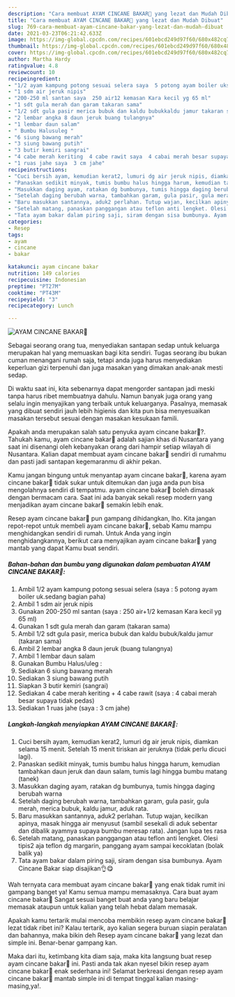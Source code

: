 ```yaml
---
description: "Cara membuat AYAM CINCANE BAKAR🍗 yang lezat dan Mudah Dibuat"
title: "Cara membuat AYAM CINCANE BAKAR🍗 yang lezat dan Mudah Dibuat"
slug: 769-cara-membuat-ayam-cincane-bakar-yang-lezat-dan-mudah-dibuat
date: 2021-03-23T06:21:42.633Z
image: https://img-global.cpcdn.com/recipes/601ebcd249d97f60/680x482cq70/ayam-cincane-bakar🍗-foto-resep-utama.jpg
thumbnail: https://img-global.cpcdn.com/recipes/601ebcd249d97f60/680x482cq70/ayam-cincane-bakar🍗-foto-resep-utama.jpg
cover: https://img-global.cpcdn.com/recipes/601ebcd249d97f60/680x482cq70/ayam-cincane-bakar🍗-foto-resep-utama.jpg
author: Martha Hardy
ratingvalue: 4.8
reviewcount: 10
recipeingredient:
- "1/2 ayam kampung potong sesuai selera saya  5 potong ayam boiler uksedang bagian paha"
- "1 sdm air jeruk nipis"
- "200-250 ml santan saya  250 air12 kemasan Kara kecil yg 65 ml"
- "1 sdt gula merah dan garam takaran sama"
- "1/2 sdt gula pasir merica bubuk dan kaldu bubukkaldu jamur takaran sama"
- "2 lembar angka 8 daun jeruk buang tulangnya"
- "1 lembar daun salam"
- " Bumbu Halusuleg "
- "6 siung bawang merah"
- "3 siung bawang putih"
- "3 butir kemiri sangrai"
- "4 cabe merah keriting  4 cabe rawit saya  4 cabai merah besar supaya tidak pedas"
- "1 ruas jahe saya  3 cm jahe"
recipeinstructions:
- "Cuci bersih ayam, kemudian kerat2, lumuri dg air jeruk nipis, diamkan selama 15 menit. Setelah 15 menit tiriskan air jeruknya (tidak perlu dicuci lagi)."
- "Panaskan sedikit minyak, tumis bumbu halus hingga harum, kemudian tambahkan daun jeruk dan daun salam, tumis lagi hingga bumbu matang (tanek)"
- "Masukkan daging ayam, ratakan dg bumbunya, tumis hingga daging berubah warna"
- "Setelah daging berubah warna, tambahkan garam, gula pasir, gula merah, merica bubuk, kaldu jamur, aduk rata."
- "Baru masukkan santannya, aduk2 perlahan. Tutup wajan, kecilkan apinya, masak hingga air menyusut (sambil sesekali di aduk sebentar dan dibalik ayamnya supaya bumbu meresap rata). Jangan lupa tes rasa"
- "Setelah matang, panaskan panggangan atau teflon anti lengket. Olesi tipis2 aja teflon dg margarin, panggang ayam sampai kecoklatan (bolak balik ya)"
- "Tata ayam bakar dalam piring saji, siram dengan sisa bumbunya. Ayam Cincane Bakar siap disajikan👌😋"
categories:
- Resep
tags:
- ayam
- cincane
- bakar

katakunci: ayam cincane bakar 
nutrition: 149 calories
recipecuisine: Indonesian
preptime: "PT27M"
cooktime: "PT43M"
recipeyield: "3"
recipecategory: Lunch

---
```



![AYAM CINCANE BAKAR🍗](https://img-global.cpcdn.com/recipes/601ebcd249d97f60/680x482cq70/ayam-cincane-bakar🍗-foto-resep-utama.jpg)

Sebagai seorang orang tua, menyediakan santapan sedap untuk keluarga merupakan hal yang memuaskan bagi kita sendiri. Tugas seorang ibu bukan cuman menangani rumah saja, tetapi anda juga harus menyediakan keperluan gizi terpenuhi dan juga masakan yang dimakan anak-anak mesti sedap.

Di waktu  saat ini, kita sebenarnya dapat mengorder santapan jadi meski tanpa harus ribet membuatnya dahulu. Namun banyak juga orang yang selalu ingin menyajikan yang terbaik untuk keluarganya. Pasalnya, memasak yang dibuat sendiri jauh lebih higienis dan kita pun bisa menyesuaikan masakan tersebut sesuai dengan masakan kesukaan famili. 



Apakah anda merupakan salah satu penyuka ayam cincane bakar🍗?. Tahukah kamu, ayam cincane bakar🍗 adalah sajian khas di Nusantara yang saat ini disenangi oleh kebanyakan orang dari hampir setiap wilayah di Nusantara. Kalian dapat membuat ayam cincane bakar🍗 sendiri di rumahmu dan pasti jadi santapan kegemaranmu di akhir pekan.

Kamu jangan bingung untuk menyantap ayam cincane bakar🍗, karena ayam cincane bakar🍗 tidak sukar untuk ditemukan dan juga anda pun bisa mengolahnya sendiri di tempatmu. ayam cincane bakar🍗 boleh dimasak dengan bermacam cara. Saat ini ada banyak sekali resep modern yang menjadikan ayam cincane bakar🍗 semakin lebih enak.

Resep ayam cincane bakar🍗 pun gampang dihidangkan, lho. Kita jangan repot-repot untuk membeli ayam cincane bakar🍗, sebab Kamu mampu menghidangkan sendiri di rumah. Untuk Anda yang ingin menghidangkannya, berikut cara menyajikan ayam cincane bakar🍗 yang mantab yang dapat Kamu buat sendiri.

<!--inarticleads1-->

##### Bahan-bahan dan bumbu yang digunakan dalam pembuatan AYAM CINCANE BAKAR🍗:

1. Ambil 1/2 ayam kampung potong sesuai selera (saya : 5 potong ayam boiler uk.sedang bagian paha)
1. Ambil 1 sdm air jeruk nipis
1. Gunakan 200-250 ml santan (saya : 250 air+1/2 kemasan Kara kecil yg 65 ml)
1. Gunakan 1 sdt gula merah dan garam (takaran sama)
1. Ambil 1/2 sdt gula pasir, merica bubuk dan kaldu bubuk/kaldu jamur (takaran sama)
1. Ambil 2 lembar angka 8 daun jeruk (buang tulangnya)
1. Ambil 1 lembar daun salam
1. Gunakan  Bumbu Halus/uleg :
1. Sediakan 6 siung bawang merah
1. Sediakan 3 siung bawang putih
1. Siapkan 3 butir kemiri (sangrai)
1. Sediakan 4 cabe merah keriting + 4 cabe rawit (saya : 4 cabai merah besar supaya tidak pedas)
1. Sediakan 1 ruas jahe (saya : 3 cm jahe)




<!--inarticleads2-->

##### Langkah-langkah menyiapkan AYAM CINCANE BAKAR🍗:

1. Cuci bersih ayam, kemudian kerat2, lumuri dg air jeruk nipis, diamkan selama 15 menit. Setelah 15 menit tiriskan air jeruknya (tidak perlu dicuci lagi).
1. Panaskan sedikit minyak, tumis bumbu halus hingga harum, kemudian tambahkan daun jeruk dan daun salam, tumis lagi hingga bumbu matang (tanek)
1. Masukkan daging ayam, ratakan dg bumbunya, tumis hingga daging berubah warna
1. Setelah daging berubah warna, tambahkan garam, gula pasir, gula merah, merica bubuk, kaldu jamur, aduk rata.
1. Baru masukkan santannya, aduk2 perlahan. Tutup wajan, kecilkan apinya, masak hingga air menyusut (sambil sesekali di aduk sebentar dan dibalik ayamnya supaya bumbu meresap rata). Jangan lupa tes rasa
1. Setelah matang, panaskan panggangan atau teflon anti lengket. Olesi tipis2 aja teflon dg margarin, panggang ayam sampai kecoklatan (bolak balik ya)
1. Tata ayam bakar dalam piring saji, siram dengan sisa bumbunya. Ayam Cincane Bakar siap disajikan👌😋




Wah ternyata cara membuat ayam cincane bakar🍗 yang enak tidak rumit ini gampang banget ya! Kamu semua mampu memasaknya. Cara buat ayam cincane bakar🍗 Sangat sesuai banget buat anda yang baru belajar memasak ataupun untuk kalian yang telah hebat dalam memasak.

Apakah kamu tertarik mulai mencoba membikin resep ayam cincane bakar🍗 lezat tidak ribet ini? Kalau tertarik, ayo kalian segera buruan siapin peralatan dan bahannya, maka bikin deh Resep ayam cincane bakar🍗 yang lezat dan simple ini. Benar-benar gampang kan. 

Maka dari itu, ketimbang kita diam saja, maka kita langsung buat resep ayam cincane bakar🍗 ini. Pasti anda tak akan nyesel bikin resep ayam cincane bakar🍗 enak sederhana ini! Selamat berkreasi dengan resep ayam cincane bakar🍗 mantab simple ini di tempat tinggal kalian masing-masing,ya!.

